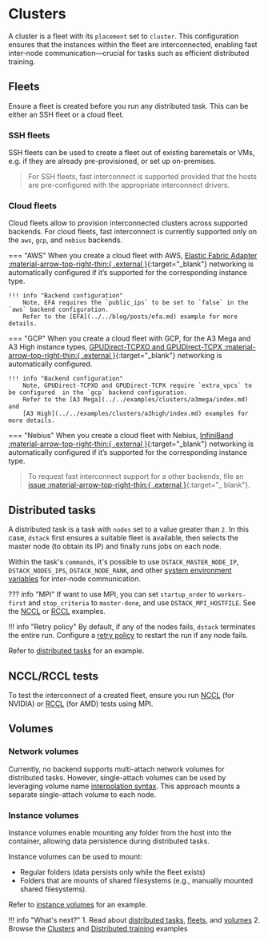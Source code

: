 # Clusters

A cluster is a fleet with its `placement` set to `cluster`. This configuration ensures that the instances within the fleet are interconnected, enabling fast inter-node communication—crucial for tasks such as efficient distributed training.

## Fleets

Ensure a fleet is created before you run any distributed task. This can be either an SSH fleet or a cloud fleet.

### SSH fleets

SSH fleets can be used to create a fleet out of existing baremetals or VMs, e.g. if they are already pre-provisioned, or set up on-premises.

> For SSH fleets, fast interconnect is supported provided that the hosts are pre-configured with the appropriate interconnect drivers.

### Cloud fleets

Cloud fleets allow to provision interconnected clusters across supported backends.
For cloud fleets, fast interconnect is currently supported only on the `aws`, `gcp`, and `nebius` backends.

=== "AWS"
    When you create a cloud fleet with AWS, [Elastic Fabric Adapter :material-arrow-top-right-thin:{ .external }](https://docs.aws.amazon.com/AWSEC2/latest/UserGuide/efa.html){:target="_blank"} networking is automatically configured if it’s supported for the corresponding instance type.
    
    !!! info "Backend configuration"    
        Note, EFA requires the `public_ips` to be set to `false` in the `aws` backend configuration.
        Refer to the [EFA](../../blog/posts/efa.md) example for more details.

=== "GCP"
    When you create a cloud fleet with GCP, for the A3 Mega and A3 High instance types, [GPUDirect-TCPXO and GPUDirect-TCPX :material-arrow-top-right-thin:{ .external }](https://cloud.google.com/kubernetes-engine/docs/how-to/gpu-bandwidth-gpudirect-tcpx-autopilot){:target="_blank"} networking is automatically configured.

    !!! info "Backend configuration"    
        Note, GPUDirect-TCPXO and GPUDirect-TCPX require `extra_vpcs` to be configured  in the `gcp` backend configuration.
        Refer to the [A3 Mega](../../examples/clusters/a3mega/index.md) and 
        [A3 High](../../examples/clusters/a3high/index.md) examples for more details.

=== "Nebius"
    When you create a cloud fleet with Nebius, [InfiniBand :material-arrow-top-right-thin:{ .external }](https://docs.nebius.com/compute/clusters/gpu){:target="_blank"} networking is automatically configured if it’s supported for the corresponding instance type.

> To request fast interconnect support for a other backends,
file an [issue :material-arrow-top-right-thin:{ .external }](https://github.com/dstackai/dstack/issues){:target="_ blank"}. 

## Distributed tasks

A distributed task is a task with `nodes` set to a value greater than `2`. In this case, `dstack` first ensures a 
suitable fleet is available, then selects the master node (to obtain its IP) and finally runs jobs on each node.

Within the task's `commands`, it's possible to use `DSTACK_MASTER_NODE_IP`, `DSTACK_NODES_IPS`, `DSTACK_NODE_RANK`, and other
[system environment variables](../concepts/tasks.md#system-environment-variables) for inter-node communication.

??? info "MPI"
    If want to use MPI, you can set `startup_order` to `workers-first` and `stop_criteria` to `master-done`, and use `DSTACK_MPI_HOSTFILE`.
    See the [NCCL](../../examples/clusters/nccl-tests/index.md) or [RCCL](../../examples/clusters/rccl-tests/index.md) examples.

!!! info "Retry policy"
    By default, if any of the nodes fails, `dstack` terminates the entire run. Configure a [retry policy](../concepts/tasks.md#retry-policy) to  restart the run if any node fails.

Refer to [distributed tasks](../concepts/tasks.md#distributed-tasks) for an example.

## NCCL/RCCL tests

To test the interconnect of a created fleet, ensure you run [NCCL](../../examples/clusters/nccl-tests/index.md) 
(for NVIDIA) or [RCCL](../../examples/clusters/rccl-tests/index.md) (for AMD) tests using MPI.

## Volumes

### Network volumes

Currently, no backend supports multi-attach network volumes for distributed tasks. However, single-attach volumes can be used by leveraging volume name [interpolation syntax](../concepts/volumes.md#distributed-tasks). This approach mounts a separate single-attach volume to each node.

### Instance volumes

Instance volumes enable mounting any folder from the host into the container, allowing data persistence during distributed tasks.

Instance volumes can be used to mount:

* Regular folders (data persists only while the fleet exists)
* Folders that are mounts of shared filesystems (e.g., manually mounted shared filesystems).

Refer to [instance volumes](../concepts/volumes.md#instance) for an example.

!!! info "What's next?"
    1. Read about [distributed tasks](../concepts/tasks.md#distributed-tasks), [fleets](../concepts/fleets.md), and [volumes](../concepts/volumes.md)
    2. Browse the [Clusters](../../examples.md#clusters) and [Distributed training](../../examples.md#distributed-training) examples
    
